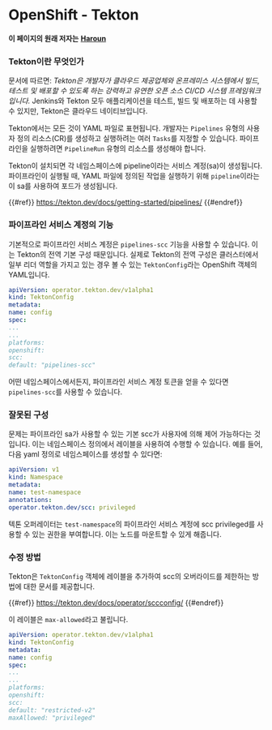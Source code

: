 # OpenShift - Tekton

**이 페이지의 원래 저자는** [**Haroun**](https://www.linkedin.com/in/haroun-al-mounayar-571830211)

### Tekton이란 무엇인가

문서에 따르면: _Tekton은 개발자가 클라우드 제공업체와 온프레미스 시스템에서 빌드, 테스트 및 배포할 수 있도록 하는 강력하고 유연한 오픈 소스 CI/CD 시스템 프레임워크입니다._ Jenkins와 Tekton 모두 애플리케이션을 테스트, 빌드 및 배포하는 데 사용할 수 있지만, Tekton은 클라우드 네이티브입니다.&#x20;

Tekton에서는 모든 것이 YAML 파일로 표현됩니다. 개발자는 `Pipelines` 유형의 사용자 정의 리소스(CR)를 생성하고 실행하려는 여러 `Tasks`를 지정할 수 있습니다. 파이프라인을 실행하려면 `PipelineRun` 유형의 리소스를 생성해야 합니다.

Tekton이 설치되면 각 네임스페이스에 pipeline이라는 서비스 계정(sa)이 생성됩니다. 파이프라인이 실행될 때, YAML 파일에 정의된 작업을 실행하기 위해 `pipeline`이라는 이 sa를 사용하여 포드가 생성됩니다.

{{#ref}}
https://tekton.dev/docs/getting-started/pipelines/
{{#endref}}

### 파이프라인 서비스 계정의 기능

기본적으로 파이프라인 서비스 계정은 `pipelines-scc` 기능을 사용할 수 있습니다. 이는 Tekton의 전역 기본 구성 때문입니다. 실제로 Tekton의 전역 구성은 클러스터에서 일부 리더 역할을 가지고 있는 경우 볼 수 있는 `TektonConfig`라는 OpenShift 객체의 YAML입니다.
```yaml
apiVersion: operator.tekton.dev/v1alpha1
kind: TektonConfig
metadata:
name: config
spec:
...
...
platforms:
openshift:
scc:
default: "pipelines-scc"
```
어떤 네임스페이스에서든지, 파이프라인 서비스 계정 토큰을 얻을 수 있다면 `pipelines-scc`를 사용할 수 있습니다.

### 잘못된 구성

문제는 파이프라인 sa가 사용할 수 있는 기본 scc가 사용자에 의해 제어 가능하다는 것입니다. 이는 네임스페이스 정의에서 레이블을 사용하여 수행할 수 있습니다. 예를 들어, 다음 yaml 정의로 네임스페이스를 생성할 수 있다면:
```yaml
apiVersion: v1
kind: Namespace
metadata:
name: test-namespace
annotations:
operator.tekton.dev/scc: privileged
```
텍톤 오퍼레이터는 `test-namespace`의 파이프라인 서비스 계정에 scc privileged를 사용할 수 있는 권한을 부여합니다. 이는 노드를 마운트할 수 있게 해줍니다.

### 수정 방법

Tekton은 `TektonConfig` 객체에 레이블을 추가하여 scc의 오버라이드를 제한하는 방법에 대한 문서를 제공합니다.

{{#ref}}
https://tekton.dev/docs/operator/sccconfig/
{{#endref}}

이 레이블은 `max-allowed`라고 불립니다.
```yaml
apiVersion: operator.tekton.dev/v1alpha1
kind: TektonConfig
metadata:
name: config
spec:
...
...
platforms:
openshift:
scc:
default: "restricted-v2"
maxAllowed: "privileged"
```

